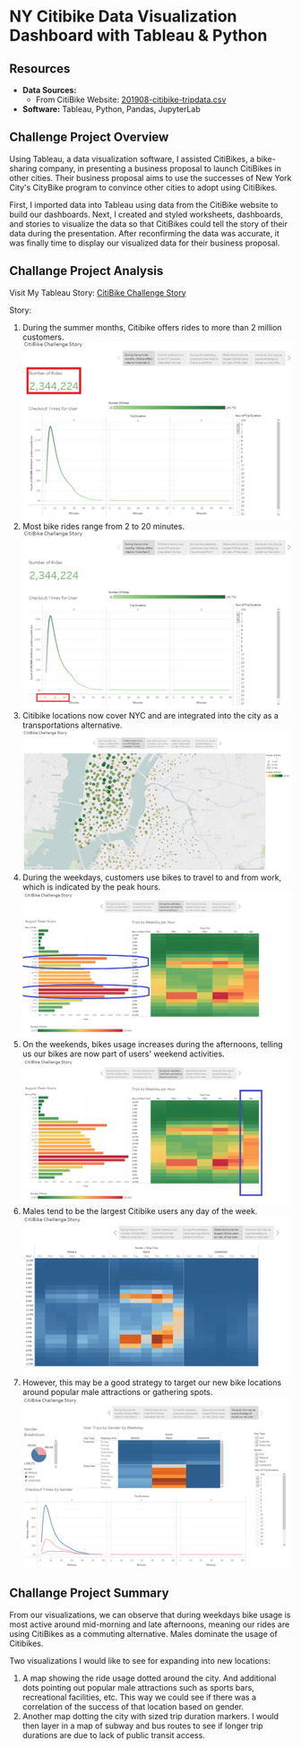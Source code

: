 # NY Citibike Data Visualization Dashboard with Tableau & Python
## Resources

- **Data Sources:** 
  - From CitiBike Website: [201908-citibike-tripdata.csv](https://s3.amazonaws.com/tripdata/index.html)
- **Software:** Tableau, Python, Pandas, JupyterLab

## Challenge Project Overview 

Using Tableau, a data visualization software, I assisted CitiBikes, a bike-sharing company, in presenting a business proposal to launch CitiBikes in other cities. Their business proposal aims to use the successes of New York City's CityBike program to convince other cities to adopt using CitiBikes.  

First, I imported data into Tableau using data from the CitiBike website to build our dashboards. Next, I created and styled worksheets, dashboards, and stories to visualize the data so that CitiBikes could tell the story of their data during the presentation. After reconfirming the data was accurate, it was finally time to display our visualized data for their business proposal. 

## Challange Project Analysis

Visit My Tableau Story: [CitiBike Challenge Story](https://public.tableau.com/app/profile/daniel.brock8416/viz/Tableau_NY_Citibike_Challenge/CitiBikeChallengeStory?publish=yes)

Story:
  1) During the summer months, Citibike offers rides to more than 2 million customers. 
     ![Fig6](Challenge/Images/Fig6.PNG)
  2) Most bike rides range from 2 to 20 minutes.
     ![Fig7](Challenge/Images/Fig7.PNG)   
  3) Citibike locations now cover NYC and are integrated into the city as a transportations alternative.
     ![Fig2](Challenge/Images/Fig2.PNG)
  4) During the weekdays, customers use bikes to travel to and from work, which is indicated by the peak hours. 
     ![Fig8](Challenge/Images/Fig8.PNG)
  5) On the weekends, bikes usage increases during the afternoons, telling us our bikes are now part of users' weekend activities.
     ![Fig9](Challenge/Images/Fig9.PNG)   
  6) Males tend to be the largest Citibike users any day of the week.
     ![Fig4](Challenge/Images/Fig4.PNG)
  7) However, this may be a good strategy to target our new bike locations around popular male attractions or gathering spots.
     ![Fig5](Challenge/Images/Fig5.PNG)
 
 ## Challange Project Summary
 From our visualizations, we can observe that during weekdays bike usage is most active around mid-morning and late afternoons, meaning our rides are using CitiBikes as a commuting alternative. Males dominate the usage of Citibikes. 

Two visualizations I would like to see for expanding into new locations:
1) A map showing the ride usage dotted around the city. And additional dots pointing out popular male attractions such as sports bars, recreational facilities, etc. This way we could see if there was a correlation of the success of that location based on gender. 
2) Another map dotting the city with sized trip duration markers. I would then layer in a map of subway and bus routes to see if longer trip durations are due to lack of public transit access.
 
